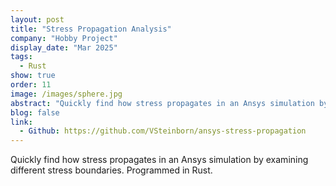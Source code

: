 ```yaml
---
layout: post
title: "Stress Propagation Analysis"
company: "Hobby Project"
display_date: "Mar 2025"
tags:
  - Rust
show: true
order: 11
image: /images/sphere.jpg
abstract: "Quickly find how stress propagates in an Ansys simulation by examining different stress boundaries. Programmed in Rust."
blog: false
link:
  - Github: https://github.com/VSteinborn/ansys-stress-propagation
---
```


Quickly find how stress propagates in an Ansys simulation
by examining different stress boundaries. Programmed in Rust.
